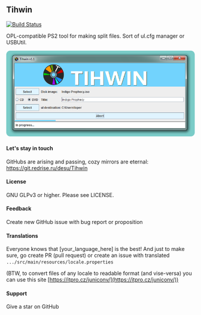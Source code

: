 ## Tihwin

[![Build Status](https://ci.redrise.ru/api/badges/desu/Tihwin/status.svg)](https://ci.redrise.ru/desu/Tihwin)

OPL-compatible PS2 tool for making split files. Sort of ul.cfg manager or USBUtil.

![Application screenshot](screenshots/1.png)

#### Let's stay in touch

GitHubs are arising and passing, cozy mirrors are eternal: https://git.redrise.ru/desu/Tihwin

#### License

GNU GLPv3 or higher. Please see LICENSE.

#### Feedback

Create new GitHub issue with bug report or proposition

#### Translations

Everyone knows that [your_language_here] is the best! And just to make sure, go create PR (pull request) or create an issue with translated `.../src/main/resources/locale.properties`

(BTW, to convert files of any locale to readable format (and vise-versa) you can use this site [https://itpro.cz/juniconv/](https://itpro.cz/juniconv/))

#### Support

Give a star on GitHub